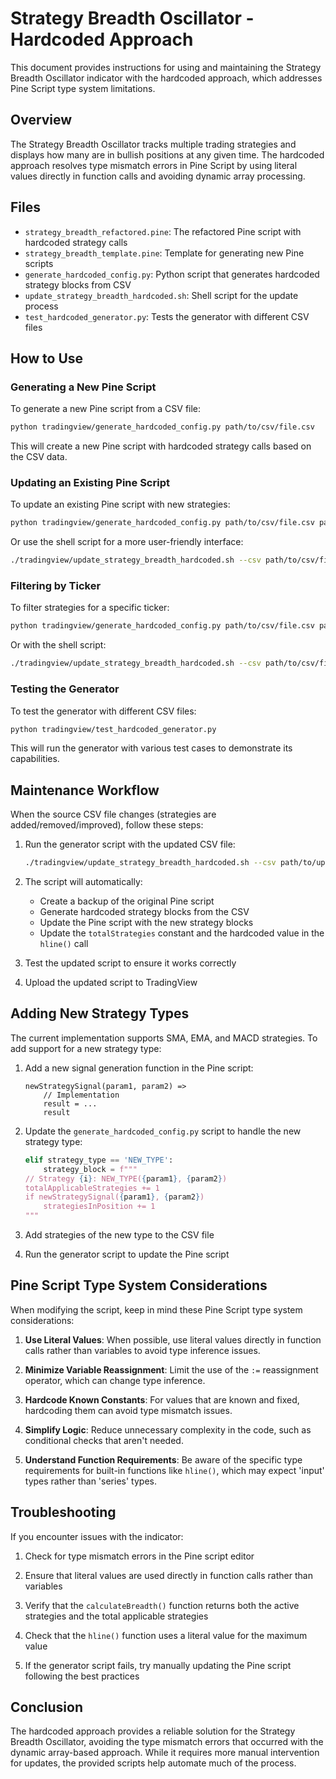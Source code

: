 # Strategy Breadth Oscillator - Hardcoded Approach

This document provides instructions for using and maintaining the Strategy Breadth Oscillator indicator with the hardcoded approach, which addresses Pine Script type system limitations.

## Overview

The Strategy Breadth Oscillator tracks multiple trading strategies and displays how many are in bullish positions at any given time. The hardcoded approach resolves type mismatch errors in Pine Script by using literal values directly in function calls and avoiding dynamic array processing.

## Files

- `strategy_breadth_refactored.pine`: The refactored Pine script with hardcoded strategy calls
- `strategy_breadth_template.pine`: Template for generating new Pine scripts
- `generate_hardcoded_config.py`: Python script that generates hardcoded strategy blocks from CSV
- `update_strategy_breadth_hardcoded.sh`: Shell script for the update process
- `test_hardcoded_generator.py`: Tests the generator with different CSV files

## How to Use

### Generating a New Pine Script

To generate a new Pine script from a CSV file:

```bash
python tradingview/generate_hardcoded_config.py path/to/csv/file.csv
```

This will create a new Pine script with hardcoded strategy calls based on the CSV data.

### Updating an Existing Pine Script

To update an existing Pine script with new strategies:

```bash
python tradingview/generate_hardcoded_config.py path/to/csv/file.csv path/to/pine/script.pine
```

Or use the shell script for a more user-friendly interface:

```bash
./tradingview/update_strategy_breadth_hardcoded.sh --csv path/to/csv/file.csv --pine path/to/pine/script.pine
```

### Filtering by Ticker

To filter strategies for a specific ticker:

```bash
python tradingview/generate_hardcoded_config.py path/to/csv/file.csv path/to/pine/script.pine BTC-USD
```

Or with the shell script:

```bash
./tradingview/update_strategy_breadth_hardcoded.sh --csv path/to/csv/file.csv --pine path/to/pine/script.pine --ticker BTC-USD
```

### Testing the Generator

To test the generator with different CSV files:

```bash
python tradingview/test_hardcoded_generator.py
```

This will run the generator with various test cases to demonstrate its capabilities.

## Maintenance Workflow

When the source CSV file changes (strategies are added/removed/improved), follow these steps:

1. Run the generator script with the updated CSV file:
   ```bash
   ./tradingview/update_strategy_breadth_hardcoded.sh --csv path/to/updated/csv/file.csv --pine tradingview/strategy_breadth_refactored.pine
   ```

2. The script will automatically:
   - Create a backup of the original Pine script
   - Generate hardcoded strategy blocks from the CSV
   - Update the Pine script with the new strategy blocks
   - Update the `totalStrategies` constant and the hardcoded value in the `hline()` call

3. Test the updated script to ensure it works correctly

4. Upload the updated script to TradingView

## Adding New Strategy Types

The current implementation supports SMA, EMA, and MACD strategies. To add support for a new strategy type:

1. Add a new signal generation function in the Pine script:
   ```pine
   newStrategySignal(param1, param2) =>
       // Implementation
       result = ...
       result
   ```

2. Update the `generate_hardcoded_config.py` script to handle the new strategy type:
   ```python
   elif strategy_type == 'NEW_TYPE':
       strategy_block = f"""
   // Strategy {i}: NEW_TYPE({param1}, {param2})
   totalApplicableStrategies += 1
   if newStrategySignal({param1}, {param2})
       strategiesInPosition += 1
   """
   ```

3. Add strategies of the new type to the CSV file

4. Run the generator script to update the Pine script

## Pine Script Type System Considerations

When modifying the script, keep in mind these Pine Script type system considerations:

1. **Use Literal Values**: When possible, use literal values directly in function calls rather than variables to avoid type inference issues.

2. **Minimize Variable Reassignment**: Limit the use of the `:=` reassignment operator, which can change type inference.

3. **Hardcode Known Constants**: For values that are known and fixed, hardcoding them can avoid type mismatch issues.

4. **Simplify Logic**: Reduce unnecessary complexity in the code, such as conditional checks that aren't needed.

5. **Understand Function Requirements**: Be aware of the specific type requirements for built-in functions like `hline()`, which may expect 'input' types rather than 'series' types.

## Troubleshooting

If you encounter issues with the indicator:

1. Check for type mismatch errors in the Pine script editor

2. Ensure that literal values are used directly in function calls rather than variables

3. Verify that the `calculateBreadth()` function returns both the active strategies and the total applicable strategies

4. Check that the `hline()` function uses a literal value for the maximum value

5. If the generator script fails, try manually updating the Pine script following the best practices

## Conclusion

The hardcoded approach provides a reliable solution for the Strategy Breadth Oscillator, avoiding the type mismatch errors that occurred with the dynamic array-based approach. While it requires more manual intervention for updates, the provided scripts help automate much of the process.